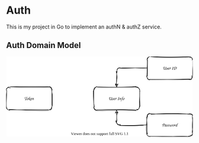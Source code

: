 # Auth

This is my project in Go to implement an authN & authZ service.

## Auth Domain Model

![Architecture](./docs/images/auth.svg)
